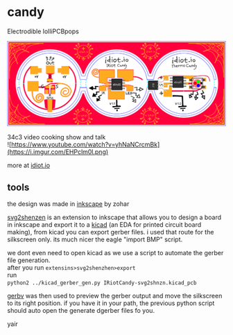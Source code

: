 # candy
Electrodible lolliPCBpops

![3 candy panel](hardware/panelinkscape.png)

34c3 video cooking show and talk  
![https://www.youtube.com/watch?v=yhNaNCrcmBk](https://i.imgur.com/EHPclm0l.png)

more at [idiot.io](idiot.io)


## tools
the design was made in [inkscape](https://inkscape.org) by zohar

[svg2shenzen](https://github.com/badgeek/svg2shenzhen) is an extension to inkscape that allows you to design a board in inkscape and export it to a [kicad](https://kicad.github.io) (an EDA for printed circuit board making), from kicad you can export gerber files. i used that route for the silkscreen only. its much nicer the eagle "import BMP" script. 

we dont even need to open kicad as we use a script to automate the gerber file generation.  
after you run `extensins>svg2shenzhen>export`  
run  
```python2 ../kicad_gerber_gen.py IRiotCandy-svg2shnzn.kicad_pcb```

[gerbv](http://gerbv.geda-project.org) was then used to preview the gerber output and move the silkscreen to its right position. if you have it in your path, the previous python script should auto open the generate dgerber files fo you. 

yair
